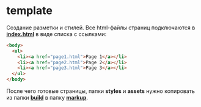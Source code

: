 # template

Создание разметки и стилей. Все html-файлы страниц подключаются в [**index.html**](./src/index.html) в виде списка с ссылками:

```html
<body>
  <ul>
    <li><a href="page1.html">Page 1</a></li>
    <li><a href="page2.html">Page 2</a></li>
    <li><a href="page3.html">Page 3</a></li>
  </ul>
</body>
```

После чего готовые страницы, папки **styles** и **assets** нужно копировать из папки [**build**](../build/) в папку [**markup**](../markup).
